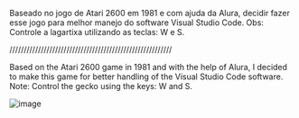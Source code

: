 Baseado no jogo de Atari 2600 em 1981 e com ajuda da Alura, decidir fazer esse jogo para melhor manejo do software Visual Studio Code.
Obs: Controle a lagartixa utilizando as teclas: W e S.

/////////////////////////////////////////////////////////

Based on the Atari 2600 game in 1981 and with the help of Alura, I decided to make this game for better handling of the Visual Studio Code software.
Note: Control the gecko using the keys: W and S.

![image](https://user-images.githubusercontent.com/124014660/218617776-7dbf2f11-e385-4f36-86c9-0d08b2c0b4c1.png)
